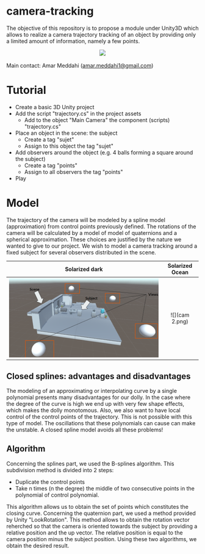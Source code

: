 # camera-tracking

The objective of this repository is to propose a module under Unity3D which allows to realize
a camera trajectory tracking of an object by providing only a limited amount of information,
namely a few points.

<p align="center">
  <img src="camera.gif" />
</p>

Main contact: Amar Meddahi (amar.meddahi1@gmail.com)

# Tutorial

* Create a basic 3D Unity project
* Add the script "trajectory.cs" in the project assets
  * Add to the object "Main Camera" the component (scripts) "trajectory.cs"
* Place an object in the scene: the subject
  * Create a tag "sujet"
  * Assign to this object the tag "sujet"
* Add observers around the object (e.g. 4 balls forming a square around the subject)
  * Create a tag "points"
  * Assign to all observers the tag "points"
* Play

# Model 

The trajectory of the camera will be modeled by a spline model (approximation) from
control points previously defined. The rotations of the camera will be calculated by a model of
model of quaternions and a spherical approximation. These choices are justified by the nature we wanted to give to our project. We wish to model a camera tracking
around a fixed subject for several observers distributed in the scene.

Solarized dark             |  Solarized Ocean
:-------------------------:|:-------------------------:
![](cam1.png)  |  ![](cam 2.png)

## Closed splines: advantages and disadvantages

The modeling of an approximating or interpolating curve by a single polynomial presents
many disadvantages for our dolly. In the case where the degree of the curve is high
we end up with very few shape effects, which makes the dolly monotomous. Also, we
also want to have local control of the control points of the trajectory. This is not possible
with this type of model. The oscillations that these polynomials can cause can make the
unstable. A closed spline model avoids all these problems!

## Algorithm

Concerning the splines part, we used the B-splines algorithm. This
subdivision method is divided into 2 steps:
- Duplicate the control points
- Take n times (n the degree) the middle of two consecutive points in the polynomial of
control polynomial.

This algorithm allows us to obtain the set of points which constitutes the closing curve.
Concerning the quaternion part, we used a method provided by Unity "LookRotation". This method allows to obtain the rotation vector reherched so that the camera is
oriented towards the subject by providing a relative position and the up vector. The relative position
is equal to the camera position minus the subject position. Using these two algorithms,
we obtain the desired result.
